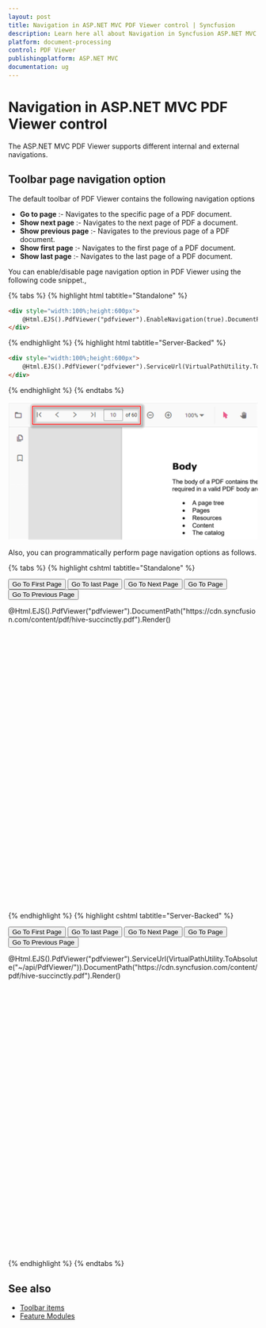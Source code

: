 ```yaml
---
layout: post
title: Navigation in ASP.NET MVC PDF Viewer control | Syncfusion
description: Learn here all about Navigation in Syncfusion ASP.NET MVC PDF Viewer control of Syncfusion Essential JS 2 and more.
platform: document-processing
control: PDF Viewer
publishingplatform: ASP.NET MVC
documentation: ug
---
```


# Navigation in ASP.NET MVC PDF Viewer control

The ASP.NET MVC PDF Viewer supports different internal and external navigations.

## Toolbar page navigation option

The default toolbar of PDF Viewer contains the following navigation options

* **Go to page** :- Navigates to the specific page of a PDF document.
* **Show next page** :- Navigates to the next page of PDF a document.
* **Show previous page** :- Navigates to the previous page of a PDF document.
* **Show first page** :-  Navigates to the first page of a PDF document.
* **Show last page** :- Navigates to the last page of a PDF document.

You can enable/disable page navigation option in PDF Viewer using the following code snippet.,

{% tabs %}
{% highlight html tabtitle="Standalone" %}
```html
<div style="width:100%;height:600px">
    @Html.EJS().PdfViewer("pdfviewer").EnableNavigation(true).DocumentPath("https://cdn.syncfusion.com/content/pdf/hive-succinctly.pdf").Render()
</div>
```
{% endhighlight %}
{% highlight html tabtitle="Server-Backed" %}
```html
<div style="width:100%;height:600px">
    @Html.EJS().PdfViewer("pdfviewer").ServiceUrl(VirtualPathUtility.ToAbsolute("~/api/PdfViewer/")).EnableNavigation(true).DocumentPath("https://cdn.syncfusion.com/content/pdf/hive-succinctly.pdf").Render()
</div>
```
{% endhighlight %}
{% endtabs %}

![Alt text](../images/navigation.png)

Also, you can programmatically perform page navigation options as follows.

{% tabs %}
{% highlight cshtml tabtitle="Standalone" %}

<button id="goToFirstPage" onclick="goToFirstPage()">Go To First Page</button>
<button id="goToLastPage" onclick="goToLastPage()">Go To last Page</button>
<button id="goToNextPage" onclick="goToNextPage()">Go To Next Page</button>
<button id="goToPage" onclick="goToPage()">Go To Page</button>
<button id="goToPreviousPage" onclick="goToPreviousPage()">Go To Previous Page</button>

<div style="width:100%;height:600px">
    @Html.EJS().PdfViewer("pdfviewer").DocumentPath("https://cdn.syncfusion.com/content/pdf/hive-succinctly.pdf").Render()
</div>

<script>
    function goToFirstPage() {
        var pdfViewer = document.getElementById('pdfviewer').ej2_instances[0];
        pdfViewer.navigation.goToFirstPage();
    }
    function goToLastPage() {
        var pdfViewer = document.getElementById('pdfviewer').ej2_instances[0];
        pdfViewer.navigation.goToLastPage();
    }
    function goToNextPage() {
        var pdfViewer = document.getElementById('pdfviewer').ej2_instances[0];
        pdfViewer.navigation.goToNextPage();
    }
    function goToPage() {
        var pdfViewer = document.getElementById('pdfviewer').ej2_instances[0];
        pdfViewer.navigation.goToPage(4);
    }
    function goToPreviousPage() {
        var pdfViewer = document.getElementById('pdfviewer').ej2_instances[0];
        pdfViewer.navigation.goToPreviousPage();
    }
</script>

{% endhighlight %}
{% highlight cshtml tabtitle="Server-Backed" %}

<button id="goToFirstPage" onclick="goToFirstPage()">Go To First Page</button>
<button id="goToLastPage" onclick="goToLastPage()">Go To last Page</button>
<button id="goToNextPage" onclick="goToNextPage()">Go To Next Page</button>
<button id="goToPage" onclick="goToPage()">Go To Page</button>
<button id="goToPreviousPage" onclick="goToPreviousPage()">Go To Previous Page</button>

<div style="width:100%;height:600px">
    @Html.EJS().PdfViewer("pdfviewer").ServiceUrl(VirtualPathUtility.ToAbsolute("~/api/PdfViewer/")).DocumentPath("https://cdn.syncfusion.com/content/pdf/hive-succinctly.pdf").Render()
</div>

<script>
    function goToFirstPage() {
        var pdfViewer = document.getElementById('pdfviewer').ej2_instances[0];
        pdfViewer.navigation.goToFirstPage();
    }
    function goToLastPage() {
        var pdfViewer = document.getElementById('pdfviewer').ej2_instances[0];
        pdfViewer.navigation.goToLastPage();
    }
    function goToNextPage() {
        var pdfViewer = document.getElementById('pdfviewer').ej2_instances[0];
        pdfViewer.navigation.goToNextPage();
    }
    function goToPage() {
        var pdfViewer = document.getElementById('pdfviewer').ej2_instances[0];
        pdfViewer.navigation.goToPage(4);
    }
    function goToPreviousPage() {
        var pdfViewer = document.getElementById('pdfviewer').ej2_instances[0];
        pdfViewer.navigation.goToPreviousPage();
    }
</script>

{% endhighlight %}
{% endtabs %}

## See also

* [Toolbar items](../toolbar-customization/)
* [Feature Modules](../feature-module.md)
